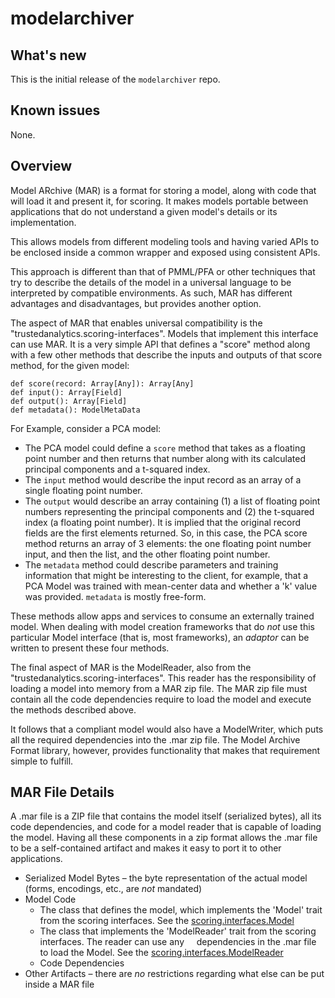 # modelarchiver

## What's new
This is the initial release of the `modelarchiver` repo.

## Known issues
None.

## Overview
Model ARchive (MAR) is a format for storing a model, along with code that will load it and present it, for scoring.
It makes models portable between applications that do not understand a given model's details or its implementation.

This allows models from different modeling tools and having varied APIs to be enclosed inside a common wrapper and
exposed using consistent APIs.

This approach is different than that of PMML/PFA or other techniques that try to describe the details of the model
in a universal language to be interpreted by compatible environments.  As such, MAR has different advantages and
disadvantages, but provides another option.

The aspect of MAR that enables universal compatibility is the "trustedanalytics.scoring-interfaces".  Models that
implement this interface can use MAR.  It is a very simple API that defines a "score" method along with a
few other methods that describe the inputs and outputs of that score method, for the given model:

    def score(record: Array[Any]): Array[Any]
    def input(): Array[Field]
    def output(): Array[Field]
    def metadata(): ModelMetaData

For Example, consider a PCA model:

+ The PCA model could define a `score` method that takes as a floating point number and then returns that number
along with its calculated principal components and a t-squared index.
+ The `input` method would describe the input record as an array of a single floating point number.
+ The `output` would describe an array containing (1) a list of floating point numbers representing the principal
components and (2) the t-squared index (a floating point number).  It is implied that the original record fields are the
first elements returned.  So, in this case, the PCA score method returns an array of 3 elements: the one floating point
number input, and then the list, and the other floating point number.
+ The `metadata` method could describe parameters and training information that might be interesting to the client,
for example, that a PCA Model was trained with mean-center data and whether a 'k' value was provided. `metadata` is mostly
free-form.

These methods allow apps and services to consume an externally trained model.  When dealing with model creation
frameworks that do *not* use this particular Model interface (that is, most frameworks),  an *adaptor* can be written to
present these four methods.

The final aspect of MAR is the ModelReader, also from the "trustedanalytics.scoring-interfaces".  This reader has the
responsibility of loading a model into memory from a MAR zip file.  The MAR zip file must contain all the code
dependencies require to load the model and execute the methods described above.

It follows that a compliant model would also have a ModelWriter, which puts all the required dependencies into the
.mar zip file.  The Model Archive Format library, however, provides functionality that makes that requirement simple
to fulfill.


## MAR File Details

A .mar file is a ZIP file that contains the model itself (serialized bytes), all its code dependencies, and code for a
model reader that is capable of loading the model. Having all these components in a zip format allows the .mar file
to be a self-contained artifact and makes it easy to port it to other applications.

+ Serialized Model Bytes – the byte representation of the actual model (forms, encodings, etc., are *not* mandated)
+ Model Code
   * The class that defines the model, which implements the 'Model' trait from the scoring interfaces.  See the
     [scoring.interfaces.Model](https://github.com/tapanalyticstoolkit/ModelArchiver/blob/master/model-archive-interfaces/src/main/scala/org/trustedanalytics/scoring/interfaces/Model.scala)
   * The class that implements the 'ModelReader' trait from the scoring interfaces. The reader can use any
     dependencies in the .mar file to load the Model.  See the [scoring.interfaces.ModelReader](https://github.com/tapanalyticstoolkit/ModelArchiver/blob/master/model-archive-interfaces/src/main/scala/org/trustedanalytics/scoring/interfaces/ModelReader.scala)
   * Code Dependencies
+ Other Artifacts – there are *no* restrictions regarding what else can be put inside a MAR file

